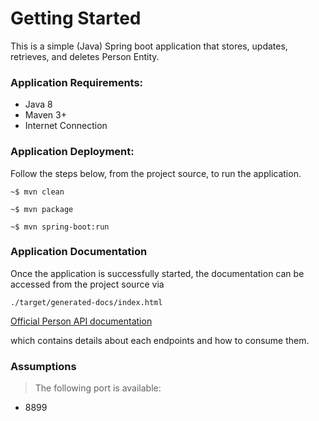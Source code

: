 # Getting Started

This is a simple (Java) Spring boot application that stores, updates, retrieves, and deletes Person Entity. 

### Application Requirements:
- Java 8
- Maven 3+
- Internet Connection

### Application Deployment:
Follow the steps below, from the project source, to run the application.
```
~$ mvn clean
```
```
~$ mvn package
```
```
~$ mvn spring-boot:run
```
### Application Documentation
Once the application is successfully started, the documentation can be accessed from the project source via

`./target/generated-docs/index.html`

[Official Person API documentation](./target/generated-docs/index.html)

which contains details about each endpoints and how to consume them.

### Assumptions
> The following port is available:
- 8899

